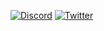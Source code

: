 [![Discord](https://img.shields.io/badge/Discord-%235865F2.svg?style=for-the-badge&logo=discord&logoColor=white)](https://discord.com/users/454333652193640469)
[![Twitter](https://img.shields.io/badge/Twitter-%231DA1F2.svg?style=for-the-badge&logo=Twitter&logoColor=white)](https://twitter.com/cataction_sol)
